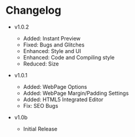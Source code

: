 # Changelog

 - v1.0.2
   - Added: Instant Preview
   - Fixed: Bugs and Glitches
   - Enhanced: Style and UI
   - Enhanced: Code and Compiling style
   - Reduced: Size
 
 - v1.0.1
   - Added: WebPage Options
   - Added: WebPage Margin/Padding Settings
   - Added: HTML5 Integrated Editor
   - Fix: SEO Bugs
 
 - v1.0b
   - Initial Release
